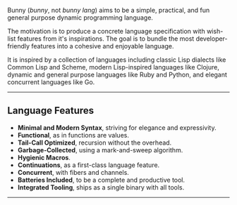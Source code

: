 Bunny (_bunny_, not _bunny lang_) aims to be a simple, practical, and fun general purpose dynamic programming language.

The motivation is to produce a concrete language specification with wish-list features from it's inspirations. The goal is to bundle the most developer-friendly features into a cohesive and enjoyable language.

It is inspired by a collection of languages including classic Lisp dialects like Common Lisp and Scheme, modern Lisp-inspired languages like Clojure, dynamic and general purpose languages like Ruby and Python, and elegant concurrent languages like Go.

---

## Language Features

- **Minimal and Modern Syntax**, striving for elegance and expressivity.
- **Functional**, as in functions are values.
- **Tail-Call Optimized**, recursion without the overhead.
- **Garbage-Collected**, using a mark-and-sweep algorithm.
- **Hygienic Macros**.
- **Continuations**, as a first-class language feature.
- **Concurrent**, with fibers and channels.
- **Batteries Included**, to be a complete and productive tool.
- **Integrated Tooling**, ships as a single binary with all tools.

---
